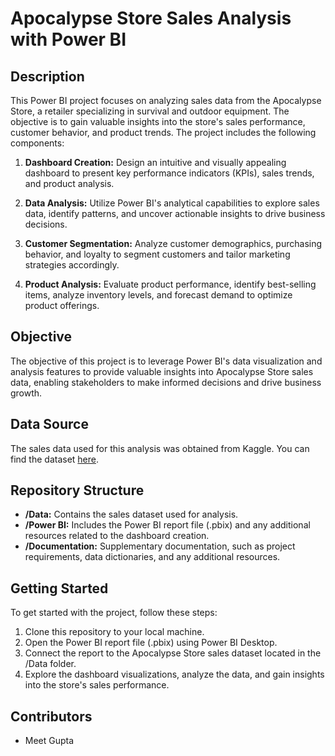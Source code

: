 # Apocalypse Store Sales Analysis with Power BI

## Description

This Power BI project focuses on analyzing sales data from the Apocalypse Store, a retailer specializing in survival and outdoor equipment. The objective is to gain valuable insights into the store's sales performance, customer behavior, and product trends. The project includes the following components:

1. **Dashboard Creation:** Design an intuitive and visually appealing dashboard to present key performance indicators (KPIs), sales trends, and product analysis.

2. **Data Analysis:** Utilize Power BI's analytical capabilities to explore sales data, identify patterns, and uncover actionable insights to drive business decisions.

3. **Customer Segmentation:** Analyze customer demographics, purchasing behavior, and loyalty to segment customers and tailor marketing strategies accordingly.

4. **Product Analysis:** Evaluate product performance, identify best-selling items, analyze inventory levels, and forecast demand to optimize product offerings.

## Objective

The objective of this project is to leverage Power BI's data visualization and analysis features to provide valuable insights into Apocalypse Store sales data, enabling stakeholders to make informed decisions and drive business growth.

## Data Source

The sales data used for this analysis was obtained from Kaggle. You can find the dataset [here](link_to_dataset_on_kaggle).

## Repository Structure

- **/Data:** Contains the sales dataset used for analysis.
- **/Power BI:** Includes the Power BI report file (.pbix) and any additional resources related to the dashboard creation.
- **/Documentation:** Supplementary documentation, such as project requirements, data dictionaries, and any additional resources.

## Getting Started

To get started with the project, follow these steps:
1. Clone this repository to your local machine.
2. Open the Power BI report file (.pbix) using Power BI Desktop.
3. Connect the report to the Apocalypse Store sales dataset located in the /Data folder.
4. Explore the dashboard visualizations, analyze the data, and gain insights into the store's sales performance.

## Contributors

- Meet Gupta

